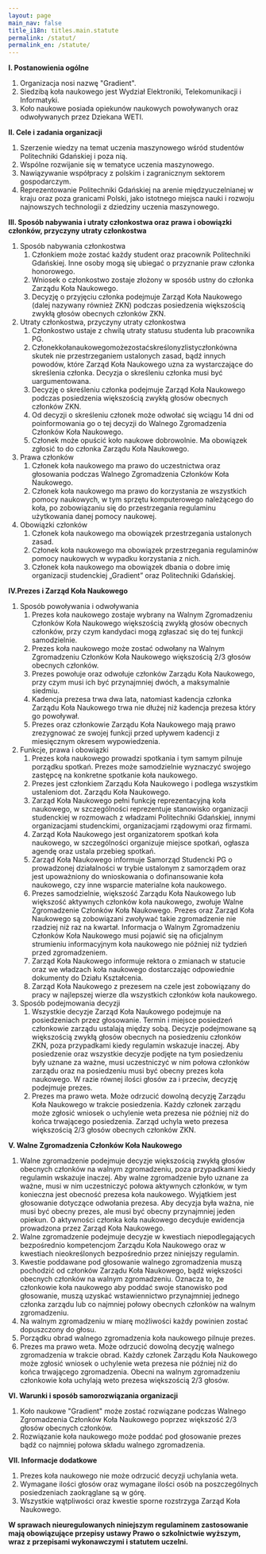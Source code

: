 ```yaml
---
layout: page
main_nav: false
title_i18n: titles.main.statute
permalink: /statut/
permalink_en: /statute/
---
```


**I. Postanowienia ogólne**
1. Organizacja nosi nazwę "Gradient".
2. Siedzibą koła naukowego jest Wydział Elektroniki, Telekomunikacji i Informatyki.
3. Koło naukowe posiada opiekunów naukowych powoływanych oraz odwoływanych przez Dziekana WETI.

**II. Cele i zadania organizacji**
1. Szerzenie wiedzy na temat uczenia maszynowego wśród studentów Politechniki Gdańskiej i poza nią.
2. Wspólne rozwijanie się w tematyce uczenia maszynowego.
3. Nawiązywanie współpracy z polskim i zagranicznym sektorem gospodarczym.
4. Reprezentowanie Politechniki Gdańskiej na arenie międzyuczelnianej w kraju oraz poza granicami Polski, jako istotnego miejsca nauki i rozwoju
najnowszych technologii z dziedziny uczenia maszynowego.

**III. Sposób nabywania i utraty członkostwa oraz prawa i obowiązki członków, przyczyny utraty członkostwa**
1. Sposób nabywania członkostwa
	1. Członkiem może zostać każdy student oraz pracownik Politechniki Gdańskiej. Inne osoby mogą się ubiegać o przyznanie praw członka honorowego.
	2. Wniosek o członkostwo zostaje złożony w sposób ustny do członka Zarządu Koła Naukowego.
	3. Decyzję o przyjęciu członka podejmuje Zarząd Koła Naukowego (dalej nazywany również ZKN) podczas posiedzenia większością zwykłą głosów obecnych członków ZKN.
2. Utraty członkostwa, przyczyny utraty członkostwa
	1. Członkostwo ustaje z chwilą utraty statusu studenta lub pracownika PG.
	2. Członekkołanaukowegomożezostaćskreślonyzlistyczłonkówna skutek nie przestrzeganiem ustalonych zasad, bądź innych powodów, które Zarząd Koła Naukowego uzna za wystarczające do skreślenia członka. Decyzja o skreśleniu członka musi być uargumentowana.
	3. Decyzję o skreśleniu członka podejmuje Zarząd Koła Naukowego podczas posiedzenia większością zwykłą głosów obecnych członków ZKN.
	4. Od decyzji o skreśleniu członek może odwołać się wciągu 14 dni od poinformowania go o tej decyzji do Walnego Zgromadzenia Członków Koła Naukowego.
	5. Członek może opuścić koło naukowe dobrowolnie. Ma obowiązek zgłosić to do członka Zarządu Koła Naukowego.
3. Prawa członków
	1. Członek koła naukowego ma prawo do uczestnictwa oraz głosowania podczas Walnego Zgromadzenia Członków Koła Naukowego.
	2. Członek koła naukowego ma prawo do korzystania ze wszystkich pomocy naukowych, w tym sprzętu komputerowego należącego do koła, po zobowiązaniu się do przestrzegania regulaminu użytkowania danej pomocy naukowej.
4. Obowiązki członków
	1. Członek koła naukowego ma obowiązek przestrzegania ustalonych zasad.
	2. Członek koła naukowego ma obowiązek przestrzegania regulaminów pomocy naukowych w wypadku korzystania z nich.
	3. Członek koła naukowego ma obowiązek dbania o dobre imię organizacji studenckiej „Gradient” oraz Politechniki Gdańskiej.

**IV.Prezes i Zarząd Koła Naukowego**
1. Sposób powoływania i odwoływania
	1. Prezes koła naukowego zostaje wybrany na Walnym Zgromadzeniu Członków Koła Naukowego większością zwykłą głosów obecnych członków, przy czym kandydaci mogą zgłaszać się do tej funkcji samodzielnie.
	2. Prezes koła naukowego może zostać odwołany na Walnym Zgromadzeniu Członków Koła Naukowego większością 2/3 głosów obecnych członków.
	3. Prezes powołuje oraz odwołuje członków Zarządu Koła Naukowego, przy czym musi ich być przynajmniej dwóch, a maksymalnie siedmiu.
	4. Kadencja prezesa trwa dwa lata, natomiast kadencja członka Zarządu Koła Naukowego trwa nie dłużej niż kadencja prezesa który go powoływał.
	5. Prezes oraz członkowie Zarządu Koła Naukowego mają prawo zrezygnować ze swojej funkcji przed upływem kadencji z miesięcznym okresem wypowiedzenia.
2. Funkcje, prawa i obowiązki
	1. Prezes koła naukowego prowadzi spotkania i tym samym pilnuje porządku spotkań. Prezes może samodzielnie wyznaczyć swojego zastępcę
na konkretne spotkanie koła naukowego.
	2. Prezes jest członkiem Zarządu Koła Naukowego i podlega wszystkim ustaleniom dot. Zarządu Koła Naukowego.
	3. Zarząd Koła Naukowego pełni funkcję reprezentacyjną koła naukowego, w szczególności reprezentuje stanowisko organizacji studenckiej w rozmowach z władzami Politechniki Gdańskiej, innymi organizacjami studenckimi, organizacjami rządowymi oraz firmami.
	4. Zarząd Koła Naukowego jest organizatorem spotkań koła naukowego, w szczególności organizuje miejsce spotkań, ogłasza agendę oraz ustala przebieg spotkań.
	5. Zarząd Koła Naukowego informuje Samorząd Studencki PG o prowadzonej działalności w trybie ustalonym z samorządem oraz jest upoważniony do wnioskowania o dofinansowanie koła naukowego, czy inne wsparcie materialne koła naukowego.
	6. Prezes samodzielnie, większość Zarządu Koła Naukowego lub większość aktywnych członków koła naukowego, zwołuje Walne Zgromadzenie Członków Koła Naukowego. Prezes oraz Zarząd Koła Naukowego są zobowiązani zwoływać takie zgromadzenie nie rzadziej niż raz na kwartał. Informacja o Walnym Zgromadzeniu Członków Koła Naukowego musi pojawić się na oficjalnym strumieniu informacyjnym koła naukowego nie później niż tydzień przed zgromadzeniem.
	7. Zarząd Koła Naukowego informuje rektora o zmianach w statucie oraz we władzach koła naukowego dostarczając odpowiednie dokumenty do Działu Kształcenia.
	8. Zarząd Koła Naukowego z prezesem na czele jest zobowiązany do pracy w najlepszej wierze dla wszystkich członków koła naukowego.
3. Sposób podejmowania decyzji
	1. Wszystkie decyzje Zarząd Koła Naukowego podejmuje na posiedzeniach przez głosowanie. Termin i miejsce posiedzeń członkowie zarządu ustalają między sobą. Decyzje podejmowane są większością zwykłą głosów obecnych na posiedzeniu członków ZKN, poza przypadkami kiedy regulamin wskazuje inaczej. Aby posiedzenie oraz wszystkie decyzje podjęte na tym posiedzeniu były uznane za ważne, musi uczestniczyć w nim połowa członków zarządu oraz na posiedzeniu musi być obecny prezes koła naukowego. W razie równej ilości głosów za i przeciw, decyzję podejmuje prezes.
	2. Prezes ma prawo weta. Może odrzucić dowolną decyzję Zarządu Koła Naukowego w trakcie posiedzenia. Każdy członek zarządu może zgłosić wniosek o uchylenie weta prezesa nie później niż do końca trwającego posiedzenia. Zarząd uchyla weto prezesa większością 2/3 głosów obecnych członków ZKN.

**V. Walne Zgromadzenia Członków Koła Naukowego**
1. Walne zgromadzenie podejmuje decyzje większością zwykłą głosów obecnych członków na walnym zgromadzeniu, poza przypadkami kiedy regulamin wskazuje inaczej. Aby walne zgromadzenie było uznane za ważne, musi w nim uczestniczyć połowa aktywnych członków, w tym konieczna jest obecność prezesa koła naukowego. Wyjątkiem jest głosowanie dotyczące odwołania prezesa. Aby decyzja była ważna, nie musi być obecny prezes, ale musi być obecny przynajmniej jeden opiekun. O aktywności członka koła naukowego decyduje ewidencja prowadzona przez Zarząd Koła Naukowego.
2. Walne zgromadzenie podejmuje decyzje w kwestiach niepodlegających bezpośrednio kompetencjom Zarządu Koła Naukowego oraz w kwestiach nieokreślonych bezpośrednio przez niniejszy regulamin.
3. Kwestie poddawane pod głosowanie walnego zgromadzenia muszą pochodzić od członków Zarządu Koła Naukowego, bądź większości obecnych członków na walnym zgromadzeniu. Oznacza to, że członkowie koła naukowego aby poddać swoje stanowisko pod głosowanie, muszą uzyskać wstawiennictwo przynajmniej jednego członka zarządu lub co najmniej połowy obecnych członków na walnym zgromadzeniu.
4. Na walnym zgromadzeniu w miarę możliwości każdy powinien zostać dopuszczony do głosu.
5. Porządku obrad walnego zgromadzenia koła naukowego pilnuje prezes.
6. Prezes ma prawo weta. Może odrzucić dowolną decyzję walnego zgromadzenia w trakcie obrad. Każdy członek Zarządu Koła Naukowego może zgłosić wniosek o uchylenie weta prezesa nie później niż do końca trwającego zgromadzenia. Obecni na walnym zgromadzeniu członkowie koła uchylają weto prezesa większością 2/3 głosów.

**VI. Warunki i sposób samorozwiązania organizacji**
1. Koło naukowe "Gradient" może zostać rozwiązane podczas Walnego Zgromadzenia Członków Koła Naukowego poprzez większość 2/3 głosów obecnych członków.
2. Rozwiązanie koła naukowego może poddać pod głosowanie prezes bądź co najmniej połowa składu walnego zgromadzenia.

**VII. Informacje dodatkowe**
1. Prezes koła naukowego nie może odrzucić decyzji uchylania weta.
2. Wymagane ilości głosów oraz wymagane ilości osób na poszczególnych posiedzeniach zaokrąglane są w górę.
3. Wszystkie wątpliwości oraz kwestie sporne rozstrzyga Zarząd Koła Naukowego.

**W sprawach nieuregulowanych niniejszym regulaminem zastosowanie mają obowiązujące przepisy ustawy Prawo o szkolnictwie wyższym, wraz z przepisami wykonawczymi i statutem uczelni.**

